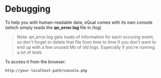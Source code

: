 # Debugging



To help you with human-readable data, eQual comes with its own console (which simply reads the **qn_error.log** file in /log)

> Note: qn_error.log gets loads of information for each occuring event, so don't forget to delete that file from time to time if you don't want to end up with a few unused Mo of old logs. Especially if you're running a lot of tests

To access it from the browser:

```
http://your-localhost-path/console.php
```
